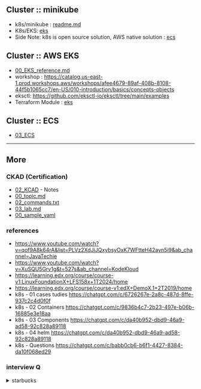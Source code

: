 ## Cluster :: minikube
- k8s/minikube : [readme.md](../../deployment/readme.md)
- K8s/EKS:  [eks](../04_terraform/project/config-3-aws/modules/eks)  
- Side Note: k8s is open source solution, AWS native solution : [ecs](../04_terraform/project/config-3-aws/modules/ecs)




## Cluster :: AWS EKS
- [00_EKS_reference.md](04_EKS/00_EKS_start)
- workshop : https://catalog.us-east-1.prod.workshops.aws/workshops/afee4679-89af-408b-8108-44f5b1065cc7/en-US/010-introduction/basics/concepts-objects
- eksctl: https://github.com/eksctl-io/eksctl/tree/main/examples
- Terraform Module : [eks](../04_terraform/project/config-3-aws/modules/eks)

## Cluster :: ECS
- [03_ECS](03_ECS)


---
## More
### CKAD (Certification)
- [02_KCAD](02_KCAD) - Notes
- [00_topic.md](02_KCAD/00_certification-topic)
- [02_commands.txt](02_KCAD/02_commands.yaml)
- [03_lab.md](02_KCAD/03_lab.md)
- [00_sample_yaml](../../deployment/00_sample_yaml)

### references
- https://www.youtube.com/watch?v=qof9A8k64rA&list=PLVz2XdJiJQxybsyOxK7WFtteH42ayn5i9&ab_channel=JavaTechie
- https://www.youtube.com/watch?v=XuSQU5Grv1g&t=527s&ab_channel=KodeKloud
- https://learning.edx.org/course/course-v1:LinuxFoundationX+LFS158x+1T2024/home
- https://learning.edx.org/course/course-v1:edX+DemoX.1+2T2019/home
- k8s - 01 cases tudies https://chatgpt.com/c/6726267e-2a8c-487d-8ffe-937c2c4d0f0f
- k8s - 02 Containers https://chatgpt.com/c/9836b4c7-2b23-497e-b06b-16885e3e18aa
- k8s - 03 Components https://chatgpt.com/c/da40b952-dbd9-46a9-ad58-92c828a89118
- k8s - 04 helm https://chatgpt.com/c/da40b952-dbd9-46a9-ad58-92c828a89118
- k8s - Questions https://chatgpt.com/c/babb0cb6-b6f1-4427-8384-da10f068ed29

### interview Q

<details>

<summary>starbucks</summary>
- <a href="https://chat.deepseek.com/a/chat/s/7ad6e329-5ae5-4ae7-9d7c-e7fa955f4966"> chat 🗨️ </a>
- Checking **Logs** from Multiple Kubernetes Pods
    - kubectl logs -l **app=my-app** -n my-namespace  [-c <container-name> ] **--tail=100**  // label
    - kubectl logs **pod/pod-1 pod/pod-2** --prefix
    - Kubernetes Dashboard provides a GUI. eg: **lens**.
    - kubectl logs -l app=my-app **--previous** // for Crashed Pods
    - filter log:
        -  | **jq** 'select(.level == "error")'
        -  | **grep** "ERROR"
    - Default Location --> Node-level: /var/log/containers/
        - Rotated every 10MB, max 5 files
        - --container-log-max-size, --container-log-max-files
---    
- **AWS cw log**
    - By default, EKS doesn't send application logs to CloudWatch - only control plane logs
    - /aws/eks/<cluster-name>/cluster
    - /aws/eks/<cluster-name>/workload/**<namespace>/<pod-name>**
    - **aws logs filter-log-events** \
      --log-group-name "/aws/eks/my-cluster/workload/my-namespace/my-pod" \
      --start-time $(date -d '1 hour ago' +%s000) \
      --filter-pattern "ERROR"
---
- take heap dumps from pod before, it died
    - `-XX:+HeapDumpOnOutOfMemoryError -XX:HeapDumpPath=/path/to/dump.hprof`
    - JVisual, jhat for local
    - actuator will die, so cant use it.
---
- Access a service running in Kubernetes without exposing it publicly in dev env.
    - forward traffic from your local machine to a Kubernetes service
        - kubectl **port-forward** svc/my-app-service 5000:80 -n <namespace>
        - 8080 is the port on your local machine.
        - 80 is the port exposed by the my-app-servic
    - forward directly to a pod (if the service has no pods
        - kubectl port-forward pod/my-pod-name 5000:80
---
- Shell into a running pod
    - kubectl **exec** -it <pod-name> -- /bin/sh
---
- Mount ConfigMap/Secret as volume
```yaml
apiVersion: v1
kind: Pod
metadata:
  name: my-pod
spec:
  containers:
  - name: app
    image: nginx
    volumeMounts:
    - name: config-volume
      mountPath: /etc/config  <<<
  volumes:
  - name: config-volume
    configMap:
      name: my-config-1
```
- Rolling Updates & Rollbacks
    - kubectl **set image** deployment/my-app app=nginx:1.25 (old)
    - kubectl rollout status deployment/my-app
    - kubectl **rollout undo** deployment/my-app  // prvious version
    - kubectl rollout **history** deployment/my-app

---
- what is log file location in aws eks fargate , clould watch logs not enabled :point_left:
    - Default Log Behavior in Fargate (No CloudWatch)
        - Fargate does not store logs on disk
        - CloudWatch Logs is disabled
        - logs are ephemeral—they disappear when the pod terminates or crashes.
            - container’s stdout/stderr buffer
        - use **Sidecar Container** for Log Forwarding to S3
            - image: amazon/aws-for-fluent-bit:latest
            - env : AWS_REGION, S3_BUCKET
        - **awslogs** driver :
      ```yaml
      containers:
      - name: app
        image: nginx
        # Add logging driver
        logging:
          driver: awslogs
          options:
            awslogs-group: "/eks/fargate-logs"
            awslogs-region: "us-east-1"
            awslogs-stream-prefix: "my-app"
        ```
</details>